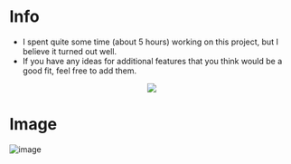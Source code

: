 # Info
- I spent quite some time (about 5 hours) working on this project, but I believe it turned out well.
- If you have any ideas for additional features that you think would be a good fit, feel free to add them.

 
<p align="center">
  <a href="https://scrolldownrule34image.yellowgreg.repl.co/">
    <img src="https://img.shields.io/badge/Live%20Demo-Scroll%20Rule34-blue?style=for-the-badge&logo=google-chrome&logoColor=white">
  </a>
</p>

# Image

![image](https://github.com/YellowGreg/Scroll-Rule34-Image/assets/101320329/20410972-096a-4ff8-9294-2ac67e92a8ee)

